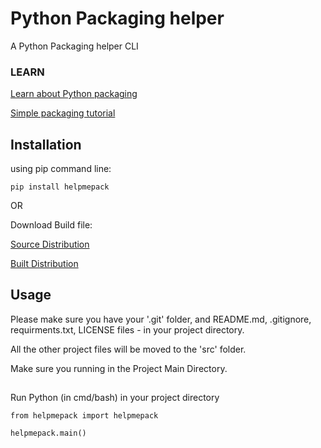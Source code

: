 # Python Packaging helper
A Python Packaging helper CLI

### LEARN

[Learn about Python packaging](https://packaging.python.org/en/latest/)

[Simple packaging tutorial](https://packaging.python.org/en/latest/tutorials/packaging-projects/)


## Installation

using pip command line:
```
pip install helpmepack
```

OR

Download Build file:

[Source Distribution](https://files.pythonhosted.org/packages/b7/ce/5a49fd3a2c51701a469d75b7ee12ac16529513ad2dcd7c68933772c97d04/helpmepack-0.0.1.tar.gz)

[Built Distribution](https://files.pythonhosted.org/packages/b3/0e/b613098ff9e22176ff7c0681c4b7bccbe36cb2cd2540e43da32ec0f7325a/helpmepack-0.0.1-py3-none-any.whl)

## Usage

Please make sure you have your '.git' folder, and README.md, .gitignore, requirments.txt, LICENSE files - in your project directory.

All the other project files will be moved to the 'src' folder.

Make sure you running in the Project Main Directory.


## 
Run Python (in cmd/bash) in your project directory

```
from helpmepack import helpmepack 
```

```
helpmepack.main()
```
